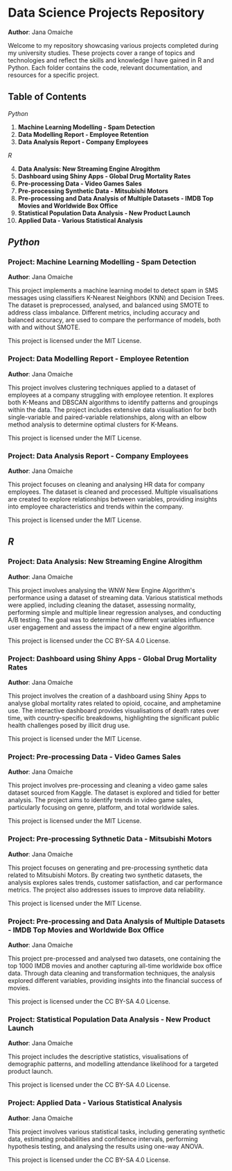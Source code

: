 # Data Science Projects Repository
**Author**: Jana Omaiche

Welcome to my repository showcasing various projects completed during my university studies. These projects cover a range of topics and technologies and reflect the skills and knowledge I have gained in R and Python. 
Each folder contains the code, relevant documentation, and resources for a specific project.

## Table of Contents

*Python*

1. **Machine Learning Modelling - Spam Detection**
2. **Data Modelling Report - Employee Retention**
3. **Data Analysis Report - Company Employees**
   
*R*

4. **Data Analysis: New Streaming Engine Alrogithm**
5. **Dashboard using Shiny Apps - Global Drug Mortality Rates**
6. **Pre-processing Data - Video Games Sales**
7. **Pre-processing Synthetic Data - Mitsubishi Motors**
8. **Pre-processing and Data Analysis of Multiple Datasets - IMDB Top Movies and Worldwide Box Office**
9. **Statistical Population Data Analysis - New Product Launch**
10. **Applied Data - Various Statistical Analysis**

## *Python*

### Project: Machine Learning Modelling - Spam Detection
**Author**: Jana Omaiche

This project implements a machine learning model to detect spam in SMS messages using classifiers K-Nearest Neighbors (KNN) and Decision Trees. 
The dataset is preprocessed, analysed, and balanced using SMOTE to address class imbalance. Different metrics, including accuracy and balanced accuracy, are used to compare the performance of models, both with and without SMOTE.


This project is licensed under the MIT License.

### Project: Data Modelling Report - Employee Retention
**Author**: Jana Omaiche

This project involves clustering techniques applied to a dataset of employees at a company struggling with employee retention. 
It explores both K-Means and DBSCAN algorithms to identify patterns and groupings within the data. 
The project includes extensive data visualisation for both single-variable and paired-variable relationships, along with an elbow method analysis to determine optimal clusters for K-Means.


This project is licensed under the MIT License.

### Project: Data Analysis Report - Company Employees
**Author**: Jana Omaiche

This project focuses on cleaning and analysing HR data for company employees. The dataset is cleaned and processed. 
Multiple visualisations are created to explore relationships between variables, providing insights into employee characteristics and trends within the company.


This project is licensed under the MIT License.


## *R*

### Project: Data Analysis: New Streaming Engine Alrogithm
**Author**: Jana Omaiche

This project involves analysing the WNW New Engine Algorithm's performance using a dataset of streaming data. 
Various statistical methods were applied, including cleaning the dataset, assessing normality, performing simple and multiple linear regression analyses, and conducting A/B testing. 
The goal was to determine how different variables influence user engagement and assess the impact of a new engine algorithm.


This project is licensed under the CC BY-SA 4.0 License.


### Project: Dashboard using Shiny Apps - Global Drug Mortality Rates
**Author**: Jana Omaiche

This project involves the creation of a dashboard using Shiny Apps to analyse global mortality rates related to opioid, cocaine, and amphetamine use. 
The interactive dashboard provides visualisations of death rates over time, with country-specific breakdowns, highlighting the significant public health challenges posed by illicit drug use.


This project is licensed under the MIT License.


### Project: Pre-processing Data - Video Games Sales
**Author**: Jana Omaiche

This project involves pre-processing and cleaning a video game sales dataset sourced from Kaggle. 
The dataset is explored and tidied for better analysis. The project aims to identify trends in video game sales, particularly focusing on genre, platform, and total worldwide sales.


This project is licensed under the MIT License.


### Project: Pre-processing Sythnetic Data - Mitsubishi Motors
**Author**: Jana Omaiche

This project focuses on generating and pre-processing synthetic data related to Mitsubishi Motors. By creating two synthetic datasets, the analysis explores sales trends, customer satisfaction, and car performance metrics. 
The project also addresses issues to improve data reliability.


This project is licensed under the MIT License.


### Project: Pre-processing and Data Analysis of Multiple Datasets - IMDB Top Movies and Worldwide Box Office
**Author**: Jana Omaiche

This project pre-processed and analysed two datasets, one containing the top 1000 IMDB movies and another capturing all-time worldwide box office data. 
Through data cleaning and transformation techniques, the analysis explored different variables, providing insights into the financial success of movies.


This project is licensed under the CC BY-SA 4.0 License.


### Project: Statistical Population Data Analysis - New Product Launch
**Author**: Jana Omaiche

This project includes the descriptive statistics, visualisations of demographic patterns, and modelling attendance likelihood for a targeted product launch. 


This project is licensed under the CC BY-SA 4.0 License.


### Project: Applied Data - Various Statistical Analysis
**Author**: Jana Omaiche

This project involves various statistical tasks, including generating synthetic data, estimating probabilities and confidence intervals, performing hypothesis testing, and analysing the results using one-way ANOVA. 


This project is licensed under the CC BY-SA 4.0 License.


